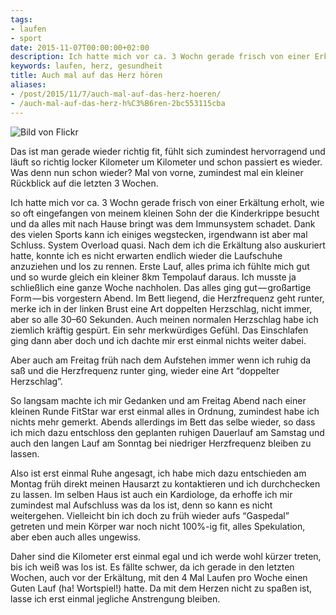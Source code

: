```yaml
---
tags:
- laufen
- sport
date: 2015-11-07T00:00:00+02:00
description: Ich hatte mich vor ca. 3 Wochn gerade frisch von einer Erkältung erholt, wie so oft eingefangen von meinem kleinen Sohn der die Kinderkrippe besucht und da alles mit nach Hause bringt was dem Immunsystem schadet. Dank des vielen Sports kann ich einiges wegstecken, irgendwann ist aber mal Schluss. System Overload quasi.
keywords: laufen, herz, gesundheit
title: Auch mal auf das Herz hören
aliases:
- /post/2015/11/7/auch-mal-auf-das-herz-hoeren/
- /auch-mal-auf-das-herz-h%C3%B6ren-2bc553115cba
---
```


![Bild von Flickr](https://cdn-images-1.medium.com/max/1600/0*osUi0BypO-5jTKX8.jpg)

Das ist man gerade wieder richtig fit, fühlt sich zumindest hervorragend und läuft so richtig locker Kilometer um Kilometer und schon passiert es wieder.
Was denn nun schon wieder? Mal von vorne, zumindest mal ein kleiner Rückblick auf die letzten 3 Wochen. 

Ich hatte mich vor ca. 3 Wochn gerade frisch von einer Erkältung erholt, wie so oft eingefangen von meinem kleinen Sohn der die Kinderkrippe besucht und da alles mit nach Hause bringt was dem Immunsystem schadet. Dank des vielen Sports kann ich einiges wegstecken, irgendwann ist aber mal Schluss. System Overload quasi.
Nach dem ich die Erkältung also auskuriert hatte, konnte ich es nicht erwarten endlich wieder die Laufschuhe anzuziehen und los zu rennen. Erste Lauf, alles prima ich fühlte mich gut und so wurde gleich ein kleiner 8km Tempolauf daraus. Ich musste ja schließlich eine ganze Woche nachholen.
Das alles ging gut — großartige Form — bis vorgestern Abend. Im Bett liegend, die Herzfrequenz geht runter, merke ich in der linken Brust eine Art doppelten Herzschlag, nicht immer, aber so alle 30–60 Sekunden. Auch meinen normalen Herzschlag habe ich ziemlich kräftig gespürt. Ein sehr merkwürdiges Gefühl. Das Einschlafen ging dann aber doch und ich dachte mir erst einmal nichts weiter dabei. 

Aber auch am Freitag früh nach dem Aufstehen immer wenn ich ruhig da saß und die Herzfrequenz runter ging, wieder eine Art “doppelter Herzschlag”.

So langsam machte ich mir Gedanken und am Freitag Abend nach einer kleinen Runde FitStar war erst einmal alles in Ordnung, zumindest habe ich nichts mehr gemerkt. Abends allerdings im Bett das selbe wieder, so dass ich mich dazu entschloss den geplanten ruhigen Dauerlauf am Samstag und auch den langen Lauf am Sonntag bei niedriger Herzfrequenz bleiben zu lassen.

Also ist erst einmal Ruhe angesagt, ich habe mich dazu entschieden am Montag früh direkt meinen Hausarzt zu kontaktieren und ich durchchecken zu lassen. Im selben Haus ist auch ein Kardiologe, da erhoffe ich mir zumindest mal Aufschluss was da los ist, denn so kann es nicht weitergehen. Vielleicht bin ich doch zu früh wieder aufs “Gaspedal” getreten und mein Körper war noch nicht 100%-ig fit, alles Spekulation, aber eben auch alles ungewiss.

Daher sind die Kilometer erst einmal egal und ich werde wohl kürzer treten, bis ich weiß was los ist. Es fällte schwer, da ich gerade in den letzten Wochen, auch vor der Erkältung, mit den 4 Mal Laufen pro Woche einen Guten Lauf (ha! Wortspiel!) hatte. Da mit dem Herzen nicht zu spaßen ist, lasse ich erst einmal jegliche Anstrengung bleiben.
